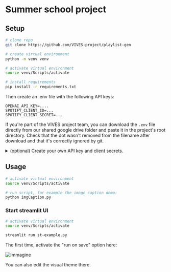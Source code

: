 # Summer school project

## Setup

```bash
# clone repo
git clone https://github.com/VIVES-project/playlist-gen

# create virtual environment
python -m venv venv

# activate virtual environment
source venv/Scripts/activate

# install requirements
pip install -r requirements.txt
```

Then create an .env file with the following API keys:

```
OPENAI_API_KEY=....
SPOTIFY_CLIENT_ID=...
SPOTIFY_CLIENT_SECRET=...
```

If you're part of the VIVES project team, you can download the `.env` file directly from our shared google drive folder and paste it in the project's root directory. Check that the dot wasn't removed from the filename after download and that it's correctly ignored by git.
<details>
<summary>
  (optional) Create your own API key and client secrets.
</summary>

Check [this tutorial](https://platform.openai.com/docs/quickstart) for setting up your OpenAI API key, and [this one](https://developer.spotify.com/documentation/web-api/tutorials/getting-started) for the spotify client id and client secret.

**Important**: you will also need to add specific user accounts to this list, to be able to interact with the app in development mode:

<img src="https://github.com/VIVES-project/playlist-gen/assets/40581019/da83fc79-2958-49c8-8815-62f584f55595" width="70%"/>

</details>

## Usage

```bash
# activate virtual environment
source venv/Scripts/activate

# run script, for example the image caption demo:
python imgCaption.py
```

### Start streamlit UI

```bash
# activate virtual environment
source venv/Scripts/activate

streamlit run st-example.py
```

The first time, activate the "run on save" option here:

![immagine](https://github.com/VIVES-project/playlist-gen/assets/40581019/d7085403-7c85-4871-8684-d2441259bf3f)

You can also edit the visual theme there.

